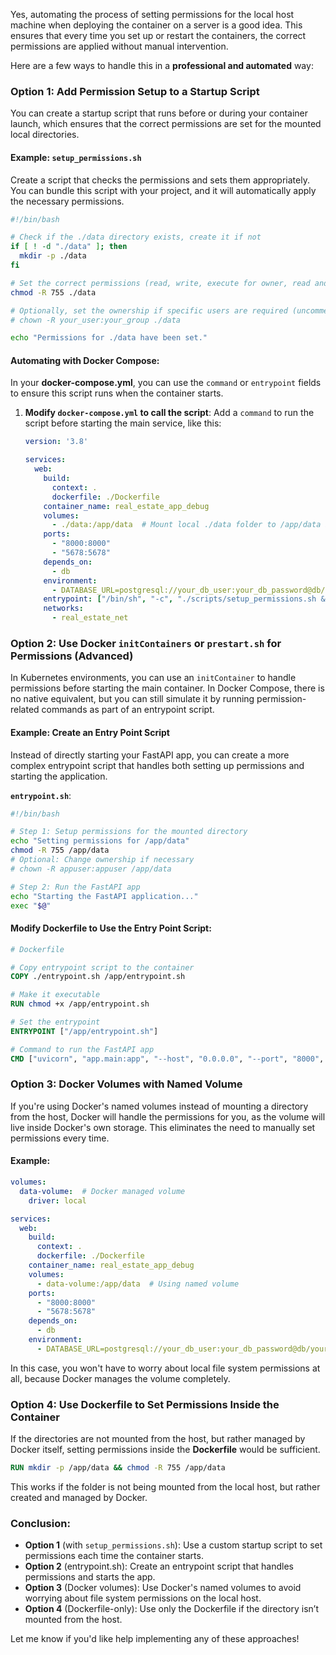 Yes, automating the process of setting permissions for the local host machine when deploying the container on a server is a good idea. This ensures that every time you set up or restart the containers, the correct permissions are applied without manual intervention.

Here are a few ways to handle this in a **professional and automated** way:

### Option 1: **Add Permission Setup to a Startup Script**

You can create a startup script that runs before or during your container launch, which ensures that the correct permissions are set for the mounted local directories.

#### Example: `setup_permissions.sh`

Create a script that checks the permissions and sets them appropriately. You can bundle this script with your project, and it will automatically apply the necessary permissions.

```bash
#!/bin/bash

# Check if the ./data directory exists, create it if not
if [ ! -d "./data" ]; then
  mkdir -p ./data
fi

# Set the correct permissions (read, write, execute for owner, read and execute for others)
chmod -R 755 ./data

# Optionally, set the ownership if specific users are required (uncomment if needed)
# chown -R your_user:your_group ./data

echo "Permissions for ./data have been set."
```

#### Automating with Docker Compose:
In your **docker-compose.yml**, you can use the `command` or `entrypoint` fields to ensure this script runs when the container starts.

1. **Modify `docker-compose.yml` to call the script**:
   Add a `command` to run the script before starting the main service, like this:

   ```yaml
   version: '3.8'

   services:
     web:
       build:
         context: .
         dockerfile: ./Dockerfile
       container_name: real_estate_app_debug
       volumes:
         - ./data:/app/data  # Mount local ./data folder to /app/data inside container
       ports:
         - "8000:8000"
         - "5678:5678"
       depends_on:
         - db
       environment:
         - DATABASE_URL=postgresql://your_db_user:your_db_password@db/your_db_name
       entrypoint: ["/bin/sh", "-c", "./scripts/setup_permissions.sh && uvicorn app.main:app --host 0.0.0.0 --port 8000 --reload"]
       networks:
         - real_estate_net
   ```

### Option 2: **Use Docker `initContainers` or `prestart.sh` for Permissions (Advanced)**

In Kubernetes environments, you can use an `initContainer` to handle permissions before starting the main container. In Docker Compose, there is no native equivalent, but you can still simulate it by running permission-related commands as part of an entrypoint script.

#### Example: Create an Entry Point Script

Instead of directly starting your FastAPI app, you can create a more complex entrypoint script that handles both setting up permissions and starting the application.

**`entrypoint.sh`**:
```bash
#!/bin/bash

# Step 1: Setup permissions for the mounted directory
echo "Setting permissions for /app/data"
chmod -R 755 /app/data
# Optional: Change ownership if necessary
# chown -R appuser:appuser /app/data

# Step 2: Run the FastAPI app
echo "Starting the FastAPI application..."
exec "$@"
```

#### Modify Dockerfile to Use the Entry Point Script:

```dockerfile
# Dockerfile

# Copy entrypoint script to the container
COPY ./entrypoint.sh /app/entrypoint.sh

# Make it executable
RUN chmod +x /app/entrypoint.sh

# Set the entrypoint
ENTRYPOINT ["/app/entrypoint.sh"]

# Command to run the FastAPI app
CMD ["uvicorn", "app.main:app", "--host", "0.0.0.0", "--port", "8000", "--reload"]
```

### Option 3: **Docker Volumes with Named Volume**

If you're using Docker's named volumes instead of mounting a directory from the host, Docker will handle the permissions for you, as the volume will live inside Docker's own storage. This eliminates the need to manually set permissions every time.

#### Example:

```yaml
volumes:
  data-volume:  # Docker managed volume
    driver: local

services:
  web:
    build:
      context: .
      dockerfile: ./Dockerfile
    container_name: real_estate_app_debug
    volumes:
      - data-volume:/app/data  # Using named volume
    ports:
      - "8000:8000"
      - "5678:5678"
    depends_on:
      - db
    environment:
      - DATABASE_URL=postgresql://your_db_user:your_db_password@db/your_db_name
```

In this case, you won't have to worry about local file system permissions at all, because Docker manages the volume completely.

### Option 4: **Use Dockerfile to Set Permissions Inside the Container**

If the directories are not mounted from the host, but rather managed by Docker itself, setting permissions inside the **Dockerfile** would be sufficient.

```dockerfile
RUN mkdir -p /app/data && chmod -R 755 /app/data
```

This works if the folder is not being mounted from the local host, but rather created and managed by Docker.

### Conclusion:

- **Option 1** (with `setup_permissions.sh`): Use a custom startup script to set permissions each time the container starts.
- **Option 2** (entrypoint.sh): Create an entrypoint script that handles permissions and starts the app.
- **Option 3** (Docker volumes): Use Docker's named volumes to avoid worrying about file system permissions on the local host.
- **Option 4** (Dockerfile-only): Use only the Dockerfile if the directory isn’t mounted from the host.

Let me know if you'd like help implementing any of these approaches!